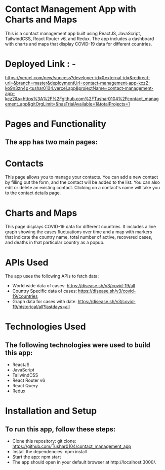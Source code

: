 # Contact Management App with Charts and Maps
This is a contact management app built using ReactJS, JavaScript, TailwindCSS, React Router v6, and Redux. 
The app includes a dashboard with charts and maps that display COVID-19 data for different countries.

# Deployed Link : - 
https://vercel.com/new/success?developer-id=&external-id=&redirect-url=&branch=master&deploymentUrl=contact-management-app-kcz2-ko9n3zn4g-tushar0104.vercel.app&projectName=contact-management-app-kcz2&s=https%3A%2F%2Fgithub.com%2FTushar0104%2Fcontact_management_app&gitOrgLimit=&hasTrialAvailable=1&totalProjects=1


# Pages and Functionality
## The app has two main pages:

# Contacts
This page allows you to manage your contacts. You can add a new contact by filling out the form, and the contact will be added to the list. You can also edit or delete an existing contact. Clicking on a contact's name will take you to the contact details page.

# Charts and Maps
This page displays COVID-19 data for different countries. It includes a line graph showing the cases fluctuations over 
time and a map with markers that indicate the country name, total number of active, 
recovered cases, and deaths in that particular country as a popup.

# APIs Used
The app uses the following APIs to fetch data:

- World wide data of cases: https://disease.sh/v3/covid-19/all
- Country Specific data of cases: https://disease.sh/v3/covid-19/countries
- Graph data for cases with date: https://disease.sh/v3/covid-19/historical/all?lastdays=all

# Technologies Used
## The following technologies were used to build this app:

- ReactJS
- JavaScript
- TailwindCSS
- React Router v6
- React Query
- Redux
# Installation and Setup
## To run this app, follow these steps:

- Clone this repository: git clone: https://github.com/Tushar0104/contact_management_app
- Install the dependencies: npm install
- Start the app: npm start
- The app should open in your default browser at http://localhost:3000/.
